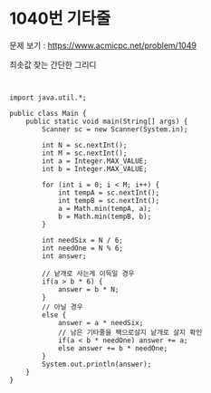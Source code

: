 # 1040번 기타줄

문제 보기 : <https://www.acmicpc.net/problem/1049>


최솟값 찾는 간단한 그리디

<pre><code>

import java.util.*;

public class Main {
    public static void main(String[] args) {
        Scanner sc = new Scanner(System.in);
        
        int N = sc.nextInt();
        int M = sc.nextInt();
        int a = Integer.MAX_VALUE;
        int b = Integer.MAX_VALUE;

        for (int i = 0; i < M; i++) {
            int tempA = sc.nextInt();
            int tempB = sc.nextInt();
            a = Math.min(tempA, a);
            b = Math.min(tempB, b);
        }

        int needSix = N / 6;
        int needOne = N % 6;
        int answer;

        // 낱개로 사는게 이득일 경우
        if(a > b * 6) {
            answer = b * N;
        }
        // 아닐 경우
        else {
            answer = a * needSix;
            // 남은 기타줄을 팩으로살지 낱개로 살지 확인
            if(a < b * needOne) answer += a;
            else answer += b * needOne;
        }
        System.out.println(answer);
    }
}

</code></pre>